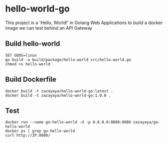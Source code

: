 # hello-world-go
This project is a 'Hello, World!' in Golang Web Applications to build a docker image we can test behind an API Gateway 

## Build hello-world
```shell
SET GOOS=linux  
go build -o build/package/hello-world src/hello-world.go
chmod +x hello-world
```

## Build Dockerfile
```shell
docker build -t zazayaya/hello-world-go:latest .
docker build -t zazayaya/hello-world-go:1.0.0 .
```

## Test
```shell
docker run --name go-hello-world -d -p 0.0.0.0:8080:8080 zazayaya/go-hello-world
docker ps | grep go-hello-world
curl http://IP:8080/
```